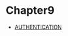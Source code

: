 # Chapter9

* [AUTHENTICATION](https://github.com/django/django/blob/master/django/conf/global_settings.py#LC493)
